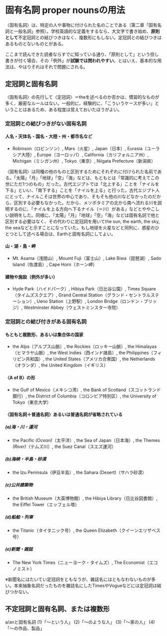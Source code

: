 # 固有名詞 proper nounsの用法
〈固有名詞〉は、特定の人や事物に付けられた名のことである（第二章「固有名詞と一般名詞」参照）。学校英語的な定義をするなら、大文字で書き始め、**原則として**不定冠詞との結びつきはなく、複数形にもしない。定冠詞との結びつきはあるものとないものとがある。

ここまで読んできた読者ならすでに知っている通り、「原則として」という但し書きが付く場合、その「例外」が**試験では問われやすい**。とはいえ、基本的な用法は、やはりそれはそれで問題にされる。

## 定冠詞と固有名詞
〈固有名詞〉の先行して〈定冠詞〉＝theを述べるのか否かは、慣習的なものが多く、厳密なルールはない。一般的に、経験的に、「こういうケースが多い」ということはあるため、ある程度は覚えておいたほうがよい。

### 定冠詞との結びつきがない固有名詞
#### 人名・天体名・国名・大陸・州・都市名など
- Robinson（ロビンソン）, Mars（火星）, Japan（日本）, Eurasia（ユーラシア大陸）, Europe（ヨーロッパ）, California（カリフォルニア州）, Michigan（ミシガン州）, Tokyo（東京）, Niigata Prefecture（新潟県）

〈固有名詞〉は同種の他のものと区別するためにそれぞれに付けられた名前である。「太陽」「月」「地球」「空」「海」などは、もともとは「常識的に考えてこの世にただ1つのもの」だった。古代エジプトでは「北上する」ことを「ナイルを下る」といい、「南下する」ことを「ナイルを上る」と行った。古代エジプト人にとって、ナイルこそは世界の中心であり、そもそも他の川などなかったのだから、区別する必要もなかった。だから、メソポタミアの北から南へ流れる川を説明するのに、「ナイルを上る方向へ下るナイル（＝川）がある」などとややこしい説明をした。同様に、「太陽」「月」「地球」「空」「海」などは固有名詞で他と区別する必要はなく、その代わりに定冠詞を用いてthe sun, the earth, the sky, the seaなどと示すことになっていた。もし地球を火星などと同列に、惑星のひとつとして述べる場合は、Earthと固有名詞にしてよい。

#### 山・湖・島・岬
- Mt. Asama（浅間山）, Moumt Fuji（富士山）, Lake Biwa（琵琶湖）, Sado Island（佐渡島）, Cape Horn（ホーン岬）

#### 建物や施設（例外が多い）
- Hyde Park（ハイドパーク）, Hibiya Park（日比谷公園）, Times Square（タイムズスクエア）, Grand Central Station（グランド・セントラルステーション）, Ueno Station（上野駅）, London Bridge（ロンドン・ブリッジ）, Westminster Abbey（ウェストミンスター寺院）

### 定冠詞との結び付きがある固有名詞
#### もともと複数形、あるいは集合体の国家
- the Alps（アルプス山脈）, the Rockies（ロッキー山脈）, the Himalayas（ヒマラヤ山脈）, the West Indies（西インド諸島）, the Philippines（フィリピン共和国）, the United States（アメリカ合衆国）, the Netherlands（オランダ）, the United Kingdom（イギリス）

#### 〈A of B〉の形
- the Gulf of Mexico（メキシコ湾）, the Bank of Scotland（スコットランド銀行）, the District of Columbia（コロンビア特別区）, the University of Tokyo（東京大学）

#### 〈固有名詞＋普通名詞〉あるいは普通名詞が省略されている
##### (a)海・川・運河
- the Pacific _(Ocean)_（太平洋）, the Sea of Japan（日本海）, the Themes _(River)_（テムズ川）, the Suez Canal（スエズ運河）

##### (b)海峡・半島・砂漠
- the Izu Peninsula（伊豆半島）, the Sahara (Desert)（サハラ砂漠）

##### (c)公共建築物
- the British Museum（大英博物館）, the Hibiya Library（日比谷図書館）, the Eiffel Tower（エッフェル塔）

##### (d)船舶・列車
- the Titanic（タイタニック号）, the Queen Elizabeth（クイーンエリザベス号）

##### (e)新聞・雑誌
- The New York Times（ニューヨーク・タイムズ）, The Economist（エコノミスト）

※新聞名にはたいてい定冠詞をともなうが、雑誌名にはともなわないものが多い。本来抽象名詞だったものを雑誌名にしたTimesやVogueなどには定冠詞は結びつかない。

## 不定冠詞と固有名詞、または複数形




a/anと固有名詞
(1)「～という人」
(2)「～のような人」
(3)「～家の人」
(4)「～の作品、製品」

